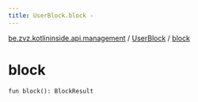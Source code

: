 ```yaml
---
title: UserBlock.block - 
---
```


[be.zvz.kotlininside.api.management](../index.html) / [UserBlock](index.html) / [block](./block.html)

# block

`fun block(): BlockResult`